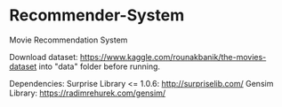 # Recommender-System
Movie Recommendation System

Download dataset: https://www.kaggle.com/rounakbanik/the-movies-dataset
into "data" folder before running.

Dependencies: Surprise Library <= 1.0.6: http://surpriselib.com/
              Gensim Library: https://radimrehurek.com/gensim/
